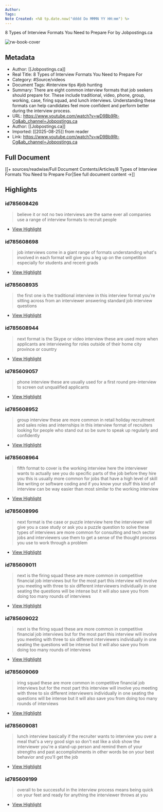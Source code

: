```yaml
---
Author: 
Tags:
Note Created: <%8 tp.date.now("dddd Do MMMN YY HH:mm") %>
---
```

8 Types of Interview Formats You Need to Prepare For by Jobpostings.ca

![rw-book-cover](https://i.ytimg.com/vi/wD9Bb9Rt-Cg/maxresdefault.jpg)

## Metadata
- Author: [[Jobpostings.ca]]
- Real Title: 8 Types of Interview Formats You Need to Prepare For
- Category: #Source/videos
- Document Tags:  #interview tips  #job hunting 
- Summary: There are eight common interview formats that job seekers should prepare for. These include traditional, video, phone, group, working, case, firing squad, and lunch interviews. Understanding these formats can help candidates feel more confident and perform better during the interview process.
- URL: https://www.youtube.com/watch?v=wD9Bb9Rt-Cg&ab_channel=Jobpostings.ca
- Author: [[Jobpostings.ca]]
- Imported: [[2025-08-25]] from reader
- Link: https://www.youtube.com/watch?v=wD9Bb9Rt-Cg&ab_channel=Jobpostings.ca

## Full Document
[[+ sources/readwise/Full Document Contents/Articles/8 Types of Interview Formats You Need to Prepare For|See full document content →]]

## Highlights
### id785608426

> believe it or not no two interviews are the same ever all companies use a range of interview formats to recruit people

 * [View Highlight](https://read.readwise.io/read/01j7rts7ynr1fpv6k6mzp6yjq5)
### id785608698

> job interviews come in a giant range of formats understanding what's involved in each format will give you a leg up on the competition especially for students and recent grads

 * [View Highlight](https://read.readwise.io/read/01j7rttabm4f3byyj5bydfjd33)
### id785608935

> the first one is the traditional interview in this interview format you're sitting across from an interviewer answering standard job interview questions

 * [View Highlight](https://read.readwise.io/read/01j7rtvp3fc0mzss4jfsz913aw)
### id785608944

> next format is the Skype or video interview these are used more when applicants are interviewing for roles outside of their home city province or country

 * [View Highlight](https://read.readwise.io/read/01j7rtw1xtvgq6yw1abcqpa3c1)
### id785609057

> phone interview these are usually used for a first round pre-interview to screen out unqualified applicants

 * [View Highlight](https://read.readwise.io/read/01j7rtyg687xnfg697ta35knfe)
### id785608952

> group interview these are more common in retail holiday recruitment and sales roles and internships in this interview format of recruiters looking for people who stand out so be sure to speak up regularly and confidently

 * [View Highlight](https://read.readwise.io/read/01j7rtwcr3dhdfvhawdfxs0n1q)
### id785608964

> fifth format to cover is the working interview here the interviewer wants to actually see you do specific parts of the job before they hire you this is usually
> more common for jobs that have a high level of skill like writing or software coding and if you know your stuff this kind of interview can be way easier than most similar to the working interview

 * [View Highlight](https://read.readwise.io/read/01j7rtwve0e1h1dwf4bk2dmdpc)
### id785608996

> next format is the case or puzzle interview here the interviewer will give you a case study or ask you a puzzle question to solve these types of interviews are more common for consulting and tech sector jobs and interviewers use them to get a sense of the thought process you use to work through a problem

 * [View Highlight](https://read.readwise.io/read/01j7rtx7942pd1rbrc7wjs2fhc)
### id785609011

> next is the firing squad these are more
> common in competitive financial job interviews but for the most part this interview will involve you meeting with three to six different interviewers individually in one seating the questions will be intense but it will also save you from doing too many rounds of interviews

 * [View Highlight](https://read.readwise.io/read/01j7rtxmvghqsvxsag2pft0vzw)
### id785609022

> next is the firing squad these are more
> common in competitive financial job interviews but for the most part this interview will involve you meeting with three to six different interviewers individually in one seating the questions will be intense but it will also save you from doing too many rounds of interviews

 * [View Highlight](https://read.readwise.io/read/01j7rtxxxdav7rqe05ebxc6pcf)
### id785609069

> iring squad these are more
> common in competitive financial job interviews but for the most part this interview will involve you meeting with three to six different interviewers individually in one seating the questions will be intense but it will also save you from doing too many rounds of interviews

 * [View Highlight](https://read.readwise.io/read/01j7rtywcvx5vf11qhfa21587d)
### id785609081

> lunch interview basically if the recruiter wants to interview you over a meal that's a very good sign so don't eat like a slob show the interviewer you're a stand-up person and remind them of
> your strengths and past accomplishments in other words be on your best behavior and you'll get the job

 * [View Highlight](https://read.readwise.io/read/01j7rtza7frf820knyzkz7q3k3)
### id785609199

> overall to be successful in the interview process means being quick on your feet and ready for anything the interviewer throws at you

 * [View Highlight](https://read.readwise.io/read/01j7rv044jcnkjavsn165xeasq)

